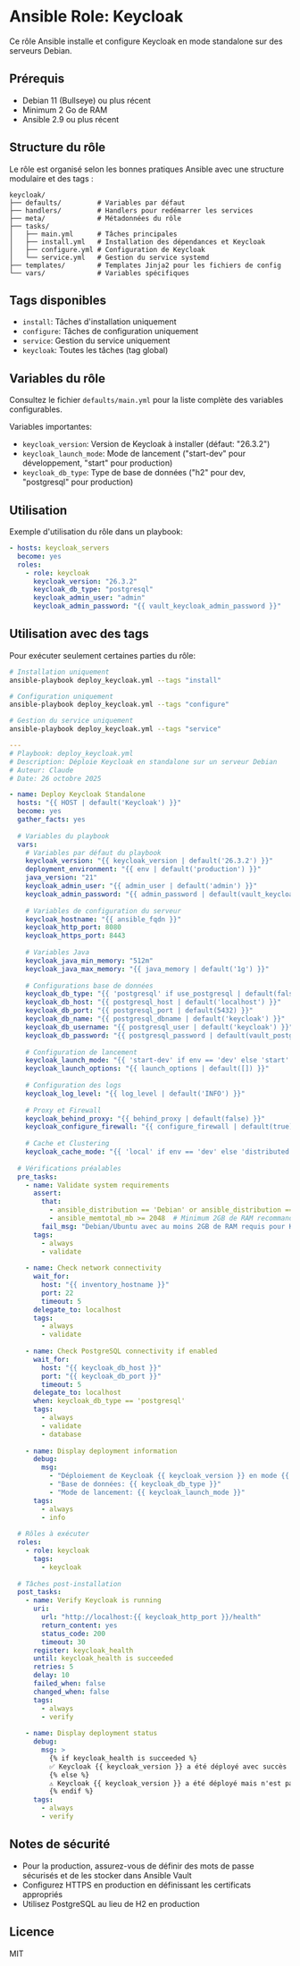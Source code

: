 # Ansible Role: Keycloak

Ce rôle Ansible installe et configure Keycloak en mode standalone sur des serveurs Debian.

## Prérequis

- Debian 11 (Bullseye) ou plus récent
- Minimum 2 Go de RAM
- Ansible 2.9 ou plus récent

## Structure du rôle

Le rôle est organisé selon les bonnes pratiques Ansible avec une structure modulaire et des tags :

```
keycloak/
├── defaults/         # Variables par défaut
├── handlers/         # Handlers pour redémarrer les services
├── meta/             # Métadonnées du rôle
├── tasks/           
│   ├── main.yml      # Tâches principales
│   ├── install.yml   # Installation des dépendances et Keycloak
│   ├── configure.yml # Configuration de Keycloak
│   └── service.yml   # Gestion du service systemd
├── templates/        # Templates Jinja2 pour les fichiers de config
└── vars/             # Variables spécifiques
```

## Tags disponibles

- `install`: Tâches d'installation uniquement
- `configure`: Tâches de configuration uniquement
- `service`: Gestion du service uniquement
- `keycloak`: Toutes les tâches (tag global)

## Variables du rôle

Consultez le fichier `defaults/main.yml` pour la liste complète des variables configurables.

Variables importantes:
- `keycloak_version`: Version de Keycloak à installer (défaut: "26.3.2")
- `keycloak_launch_mode`: Mode de lancement ("start-dev" pour développement, "start" pour production)
- `keycloak_db_type`: Type de base de données ("h2" pour dev, "postgresql" pour production)

## Utilisation

Exemple d'utilisation du rôle dans un playbook:

```yaml
- hosts: keycloak_servers
  become: yes
  roles:
    - role: keycloak
      keycloak_version: "26.3.2"
      keycloak_db_type: "postgresql"
      keycloak_admin_user: "admin"
      keycloak_admin_password: "{{ vault_keycloak_admin_password }}"
```

## Utilisation avec des tags

Pour exécuter seulement certaines parties du rôle:

```bash
# Installation uniquement
ansible-playbook deploy_keycloak.yml --tags "install"

# Configuration uniquement
ansible-playbook deploy_keycloak.yml --tags "configure"

# Gestion du service uniquement
ansible-playbook deploy_keycloak.yml --tags "service"
```

```yaml
---
# Playbook: deploy_keycloak.yml
# Description: Déploie Keycloak en standalone sur un serveur Debian
# Auteur: Claude
# Date: 26 octobre 2025

- name: Deploy Keycloak Standalone
  hosts: "{{ HOST | default('Keycloak') }}"
  become: yes
  gather_facts: yes
  
  # Variables du playbook
  vars:
    # Variables par défaut du playbook
    keycloak_version: "{{ keycloak_version | default('26.3.2') }}"
    deployment_environment: "{{ env | default('production') }}"
    java_version: "21"
    keycloak_admin_user: "{{ admin_user | default('admin') }}"
    keycloak_admin_password: "{{ admin_password | default(vault_keycloak_admin_password | default('changeme')) }}"
    
    # Variables de configuration du serveur
    keycloak_hostname: "{{ ansible_fqdn }}"
    keycloak_http_port: 8080
    keycloak_https_port: 8443
    
    # Variables Java
    keycloak_java_min_memory: "512m"
    keycloak_java_max_memory: "{{ java_memory | default('1g') }}"
    
    # Configurations base de données
    keycloak_db_type: "{{ 'postgresql' if use_postgresql | default(false) | bool else 'h2' }}"
    keycloak_db_host: "{{ postgresql_host | default('localhost') }}"
    keycloak_db_port: "{{ postgresql_port | default(5432) }}"
    keycloak_db_name: "{{ postgresql_dbname | default('keycloak') }}"
    keycloak_db_username: "{{ postgresql_user | default('keycloak') }}"
    keycloak_db_password: "{{ postgresql_password | default(vault_postgresql_password | default('changeme')) }}"
    
    # Configuration de lancement
    keycloak_launch_mode: "{{ 'start-dev' if env == 'dev' else 'start' }}"
    keycloak_launch_options: "{{ launch_options | default([]) }}"
    
    # Configuration des logs
    keycloak_log_level: "{{ log_level | default('INFO') }}"
    
    # Proxy et Firewall
    keycloak_behind_proxy: "{{ behind_proxy | default(false) }}"
    keycloak_configure_firewall: "{{ configure_firewall | default(true) }}"
    
    # Cache et Clustering
    keycloak_cache_mode: "{{ 'local' if env == 'dev' else 'distributed' if cluster_mode | default(false) | bool else 'local' }}"
  
  # Vérifications préalables
  pre_tasks:
    - name: Validate system requirements
      assert:
        that:
          - ansible_distribution == 'Debian' or ansible_distribution == 'Ubuntu'
          - ansible_memtotal_mb >= 2048  # Minimum 2GB de RAM recommandé
        fail_msg: "Debian/Ubuntu avec au moins 2GB de RAM requis pour Keycloak"
      tags:
        - always
        - validate
    
    - name: Check network connectivity
      wait_for:
        host: "{{ inventory_hostname }}"
        port: 22
        timeout: 5
      delegate_to: localhost
      tags:
        - always
        - validate
        
    - name: Check PostgreSQL connectivity if enabled
      wait_for:
        host: "{{ keycloak_db_host }}"
        port: "{{ keycloak_db_port }}"
        timeout: 5
      delegate_to: localhost
      when: keycloak_db_type == 'postgresql'
      tags:
        - always
        - validate
        - database
        
    - name: Display deployment information
      debug:
        msg: 
          - "Déploiement de Keycloak {{ keycloak_version }} en mode {{ deployment_environment }}"
          - "Base de données: {{ keycloak_db_type }}"
          - "Mode de lancement: {{ keycloak_launch_mode }}"
      tags:
        - always
        - info
  
  # Rôles à exécuter
  roles:
    - role: keycloak
      tags:
        - keycloak
  
  # Tâches post-installation
  post_tasks:
    - name: Verify Keycloak is running
      uri:
        url: "http://localhost:{{ keycloak_http_port }}/health"
        return_content: yes
        status_code: 200
        timeout: 30
      register: keycloak_health
      until: keycloak_health is succeeded
      retries: 5
      delay: 10
      failed_when: false
      changed_when: false
      tags:
        - always
        - verify
    
    - name: Display deployment status
      debug:
        msg: >
          {% if keycloak_health is succeeded %}
          ✅ Keycloak {{ keycloak_version }} a été déployé avec succès et est accessible à l'URL http://{{ keycloak_hostname }}:{{ keycloak_http_port }} 
          {% else %}
          ⚠️ Keycloak {{ keycloak_version }} a été déployé mais n'est pas accessible via l'endpoint health check. Vérifiez les logs.
          {% endif %}
      tags:
        - always
        - verify
```

## Notes de sécurité

- Pour la production, assurez-vous de définir des mots de passe sécurisés et de les stocker dans Ansible Vault
- Configurez HTTPS en production en définissant les certificats appropriés
- Utilisez PostgreSQL au lieu de H2 en production

## Licence

MIT